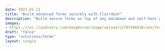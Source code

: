 ```yaml
---
date: 2021-01-11
title: "Build advanced forms securely with Clairdash"
description: "Build secure forms on top of any database and self-host within your own infrastructure."
images:
- https://res.cloudinary.com/daog6scxm/image/upload/v1707496630/cms/forms/metaImage2_wyze9v.png
draft: "false"
type: "solutions/forms"
layout: single
---
```


